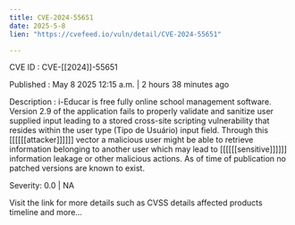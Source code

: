 ```yaml
---
title: CVE-2024-55651
date: 2025-5-8
lien: "https://cvefeed.io/vuln/detail/CVE-2024-55651"

---
```


CVE ID : CVE-[[2024]]-55651

Published :  May 8
2025
12:15 a.m. | 2 hours
38 minutes ago

Description : i-Educar is free
fully online school management software. Version 2.9 of the application fails to properly validate and sanitize user supplied input
leading to a stored cross-site scripting vulnerability that resides within the user type (Tipo de Usuário) input field. Through this [[[[[[attacker]]]]]] vector a malicious user might be able to retrieve information belonging to another user
which may lead to [[[[[[sensitive]]]]]] information leakage or other malicious actions. As of time of publication
no patched versions are known to exist.

Severity: 0.0 | NA

Visit the link for more details
such as CVSS details
affected products
timeline
and more...
